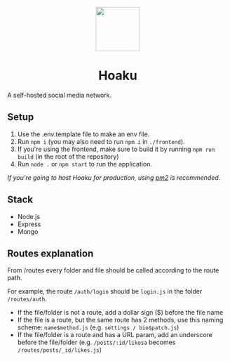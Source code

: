 <p align="center">
  <img width="100" src="https://raw.githubusercontent.com/Hoaku/Hoaku/main/assets/hoaku.png" />
</p>
<h1 align="center">Hoaku</h1>

A self-hosted social media network.

## Setup
1. Use the .env.template file to make an env file.
2. Run `npm i` (you may also need to run `npm i` in `./frontend`).
3. If you're using the frontend, make sure to build it by running `npm run build` (in the root of the repository)
4. Run `node .` or `npm start` to run the application.

_If you're going to host Hoaku for production, using [pm2](https://npmjs.com/package/pm2) is recommended._

## Stack
- Node.js
- Express
- Mongo

## Routes explanation
From /routes every folder and file should be called according to the route path.

For example, the route `/auth/login` should be `login.js` in the folder `/routes/auth`.

- If the file/folder is not a route, add a dollar sign ($) before the file name
- If the file is a route, but the same route has 2 methods, use this naming scheme: `name$method.js` (e.g. `settings / bio$patch.js`)
- If the file/folder is a route and has a URL param, add an underscore before the file/folder (e.g. `/posts/:id/likesa` becomes `/routes/posts/_id/likes.js`)